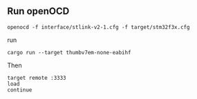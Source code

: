 ## Run openOCD

````
openocd -f interface/stlink-v2-1.cfg -f target/stm32f3x.cfg
````

run

````
cargo run --target thumbv7em-none-eabihf
````

Then
 
````
target remote :3333
load
continue
````